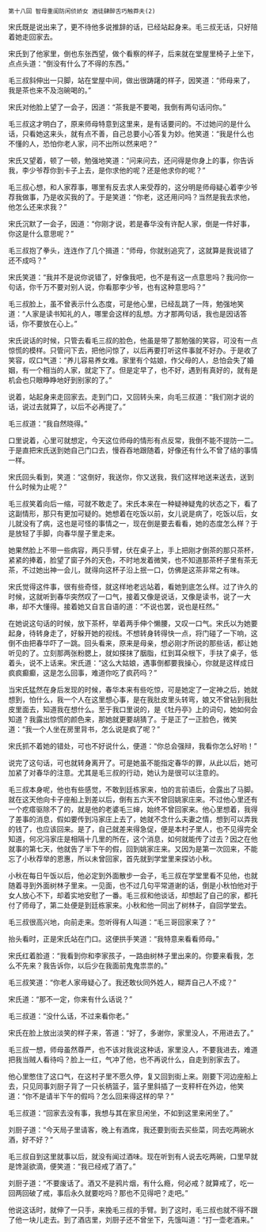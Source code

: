     第十八回 智母重闺防闲侦娇女 酒徒肆醉舌巧触莽夫(2) 

   宋氏既是说出来了，更不待他多说推辞的话，已经站起身来。毛三叔无话，只好陪着她走回家去。

   宋氏到了他家里，倒也东张西望，做个看察的样子，后来就在堂屋里椅子上坐下，点点头道：“倒没有什么了不得的东西。”

   毛三叔斜伸出一只脚，站在堂屋中间，做出很踌躇的样子，因笑道：“师母来了，我是茶也来不及泡碗喝的。”

   宋氏对他脸上望了一会子，因道：“茶我是不要喝，我倒有两句话问你。”

   毛三叔这才明白了，原来师母特意到这里来，是有话要问的。不过她问的是什么话，只看她这来头，就有点不善，自己总要小心答复为妙。他笑道：“我是什么也不懂的人，恐怕你老人家，问不出所以然来吧？”

   宋氏又望着，顿了一顿，勉强地笑道：“问来问去，还问得是你身上的事，你告诉我，李少爷荐你到卡子上去，是你求他的呢？还是他求你的呢？”

   毛三叔心想，和人家荐事，哪里有反去求人来受荐的，这分明是师母疑心着李少爷荐我做事，乃是收买我的了。于是笑道：“你老，这还用问吗？当然是我去求他，他怎么还来求我？”

   宋氏沉默了一会子，因道：“你刚才说，若是春华没有许配人家，倒是一件好事，你这是什么意思呢？”

   毛三叔抱了拳头，连连作了几个揖道：“师母，你就别追究了，这就算是我说错了还不成吗？”

   宋氏笑道：“我并不是说你说错了，好像我吧，也不是有这一点意思吗？我问你一句话，你千万不要对别人说，你看那李少爷，也有这种意思吗？”

   毛三叔脸上，虽不曾表示什么态度，可是他心里，已经乱跳了一阵，勉强地笑道：“人家是读书知礼的人，哪里会这样的乱想。方才那两句话，我也是因话答话，你不要放在心上。”

   宋氏说话的时候，只管去看毛三叔的脸色，他虽是带了那勉强的笑容，可没有一点惊慌的模样。只管问下去，把他问惊了，以后再要打听这件事就不好办。于是收了笑容，叹口气道：“养儿容易养女难。家里有个姑娘，作父母的人，总怕会失了婚姻，有一个相当的人家，就定下了。但是定早了，也不好，遇到有真好的，就有是机会也只眼睁睁地好到别家的了。”

   说着，站起身来走回家去。走到门口，又回转头来，向毛三叔道：“我们刚才说的话，说过去就算了，以后不必再提了。”

   毛三叔道：“我自然晓得。”

   口里说着，心里可就想定，今天这位师母的情形有点反常，我倒不能不提防一二。于是直把宋氏送到她自己门口去，慢吞吞地跟随着，好像还有什么不曾了结的事情一样。

   宋氏回头看到，笑道：“这倒好，我送你，你又送我，我们这样地送来送去，送到什么时候为止呢？”

   毛三叔笑着向后一缩，可就不敢走了。宋氏本来在一种疑神疑鬼的状态之下，看了这副情形，那只有更加可疑的。她想着在吃饭以前，女儿说是病了，吃饭以后，女儿就没有了病，这也是可怪的事情之一，现在倒是要去看看，她的态度怎么样？于是放轻了手脚，向春华屋子里走来。

   她果然脸上不带一些病容，两只手臂，伏在桌子上，手上把刚才倒茶的那只茶杯，紧紧的捧着，脸望了窗子外的天色，不时地发着微笑，也不知道那茶杯子里有茶无茶，不过她出神一会儿，就得向这杯子沿上抿一口，仿佛是这茶非常之有味。

   宋氏觉得这件事，很有些奇怪，就这样地老远站着，看她到底怎么样。过了许久的时候，这就听到春华突然叹了一口气，接着又像是说话，又像是读书，说了一大串，却不大懂得。接着她又自言自语的道：“不说也罢，说也是枉然。”

   在她说这句话的时候，放下茶杯，举着两手伸个懒腰，又叹一口气。宋氏以为她要起身，待转身走了，好躲开她的视线。不想转身转得快一点，将门碰了一下响，这倒不由把春华吓了一跳。回头看来，原来是母亲，想必刚才所说的那些话，都让她听见的了。立刻那两张粉腮上，就如搽抹了胭脂，红到耳朵根下，手扶了桌子，低着头，说不上话来。宋氏道：“这么大姑娘，遇事倒都要我操心，你就是这样成日疯疯癫癫，这是怎么回事，难道你吃了疯药吗？”

   当宋氏猛然在身后发现的时候，春华本来有些吃惊，可是她定了一定神之后，她就想到，怕什么，我一个人在这里想心事，是在我肚皮里头转弯，娘又不曾钻到我肚皮里面去，知道我在想什么。至于我口里说的，是《牡丹亭》上的词句，她如何会知道？我露出惊慌的颜色来，那她就更要胡猜了。于是正了一正脸色，微笑道：“我一个人坐在房里背书，怎么说是疯了呢？”

   宋氏抓不着她的错处，可也不好说什么，便道：“你总会强辩，我看你怎么好哟！”

   说完了这句话，可也就转身离开了。可是她虽不能指定春华的罪，从此以后，她可加紧了对春华的注意。尤其是毛三叔的行动，她认为是很可以注意的。

   毛三叔本身呢，他也有些感觉，不敢到廷栋家来，怕的言前语后，会露出了马脚。就在这天他向卡子座船上到差以后，倒有五六天不曾回姚家庄来。不过他心里还有一个疙瘩驱除不了的，就是他的老婆毛三婶，始终不曾回家来。他心里想着，我得了差事的消息，假如要传到冯家庄上去了，她就不念什么夫妻之情，想到可以弄我的钱了，也应该回来。是了，自己就差来得急促，便是本村子里人，也不见得完全知道，何况冯家庄是相隔十几里的所在，这个消息，如何就能传了过去？因之在他就事的第七天，他就告了半下午的假，回到姚家庄来。又因为是第一次回来，不能忘了小秋荐举的恩惠，所以未曾回家，首先就到学堂里来探访小秋。

   小秋在每日午饭以后，他必定到外面散步一会子，毛三叔在学堂里看不见他，也就随着寻到外面树林子里来。一见面，也不过几句平常道谢的话，倒是小秋怕他对于女人放心不下，却着实地安慰了一番。毛三叔和他谈话，却想起了自己的家，都托付了师母了，第二处便是到廷栋家来。小秋和他一同出了树林子，自回学堂去。

   毛三叔很高兴地，向前走来。忽听得有人叫道：“毛三哥回家来了？”

   抬头看时，正是宋氏站在门口。这便拱手笑道：“我特意来看看师母。”

   宋氏红着脸道：“我看到你和李家孩子，一路由树林子里出来的。你要来看我，怎么不先来？我告诉你，以后少在我面前鬼鬼祟祟的。”

   毛三叔笑道：“你老人家毋疑心了。我还敢伙同外姓人，糊弄自己人不成？”

   宋氏道：“那不一定，你来有什么话说？”

   毛三叔道：“没什么话，不过来看你老。”

   宋氏在脸上放出淡笑的样子来，答道：“好了，多谢你，家里没人，不用进去了。”

   毛三叔一想，师母虽然尊严，也不该对我说这种话，家里没人，不要我进去，难道把我当贼人看待吗？脸上一红，气冲了他，也不再说什么，自走到别家去了。

   他心里憋住了这口气，在这村子里不愿久停，复又回到街上来。刚要下河边座船上去，只见同事刘厨子背了一只长柄篮子，篮子里斜插了一支秤杆在外边，他笑道：“你不是请半下午的假吗？怎么回来得这样的早？”

   毛三叔道：“回家去没有事，我想与其在家旦闲坐，不如到这里来闲坐了。”

   刘厨子道：“今天局子里请客，晚上有酒席，我还要到街去买些菜，同去吃两碗水酒，好不好？”

   毛三叔自到这里就事以后，就没有闻过酒味。现在听到有人说去吃两碗，口里早就是馋涎欲滴，便笑道：“我已经戒了酒了。”

   刘厨子道：“不要废话了。酒又不是鸦片烟，有什么瘾，何必戒？就算戒了，吃一回两回破了戒，事后永久就要吃吗？那也不见得吧？走吧。”

   他说这话时，就伸了一只手，来挽毛三叔的手臂。到了这时，毛三叔也就不得不跟了他一块儿走去。到了酒店里，刘厨子还不曾坐下，先饿叫道：“打一壶老酒来。”

